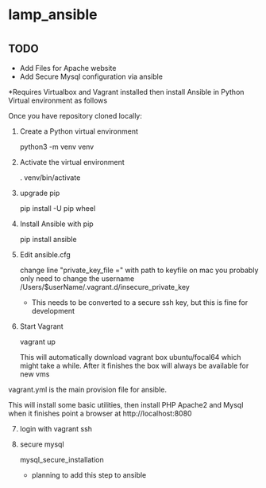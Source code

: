 # lamp_ansible
#
## TODO
* Add Files for Apache website
* Add Secure Mysql configuration via ansible

*Requires Virtualbox and Vagrant installed then install Ansible in Python Virtual environment as follows

Once you have repository cloned locally:

1. Create a Python virtual environment
  
    python3 -m venv venv
    
2. Activate the virtual environment

    . venv/bin/activate
    
3. upgrade pip 

    pip install -U pip wheel
    
4. Install Ansible with pip

    pip install ansible
    
5. Edit ansible.cfg
    
    change line "private_key_file =" with path to keyfile
    on mac you probably only need to change the username /Users/$userName/.vagrant.d/insecure_private_key
    
    * This needs to be converted to a secure ssh key, but this is fine for development


6. Start Vagrant

    vagrant up
    
    This will automatically download vagrant box ubuntu/focal64 which might take a while.
    After it finishes the box will always be available for new vms
    
vagrant.yml is the main provision file for ansible.

This will install some basic utilities, then install PHP Apache2 and Mysql
when it finishes point a browser at http://localhost:8080

7. login with vagrant ssh
    
8. secure mysql

    mysql_secure_installation
    
    * planning to add this step to ansible
